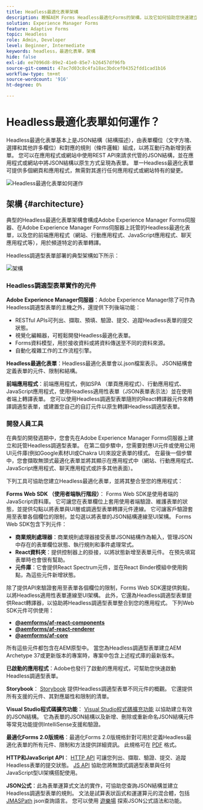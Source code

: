 ```yaml
---
title: Headless最適化表單架構
description: 瞭解AEM Forms Headless最適化Forms的架構，以及它如何協助您快速建立各種平台的表單。 本文提供Headless Adaptive Forms如何運作，以及如何將其與不同應用程式整合以簡化表單建立程式的深入分析。
solution: Experience Manager Forms
feature: Adaptive Forms
topic: Headless
role: Admin, Developer
level: Beginner, Intermediate
keywords: headless，最適化表單，架構
hide: false
exl-id: ee7096d8-89e2-41e0-85e7-b26457df96fb
source-git-commit: 47ac7d03c8c4fa18ac3bdcef04352fdd1cad1b16
workflow-type: tm+mt
source-wordcount: '916'
ht-degree: 0%

---
```



# Headless最適化表單如何運作？

Headless最適化表單基本上是JSON結構（結構描述），由表單欄位（文字方塊、選擇和其他許多欄位）和對應的規則（條件邏輯）組成，以將互動行為新增到表單。 您可以在應用程式或網站中使用REST API來請求代管的JSON結構，並在應用程式或網站中將JSON結構以原生方式呈現為表單。 單一Headless最適化表單可提供多個網頁和應用程式，無需對其進行任何應用程式或網站特有的變更。

![Headless最適化表單如何運作](/help/assets/how-headless-adaprive-forms-work.png)

## 架構 {#architecture}

典型的Headless最適化表單架構會構成Adobe Experience Manager Forms伺服器、在Adobe Experience Manager Forms伺服器上託管的Headless最適化表單，以及您的前端應用程式（網站、行動應用程式、JavaScript應用程式、聊天應用程式等），用於頻道特定的表單轉譯。

Headless調適型表單部署的典型架構如下所示：

![架構](/help/assets/headless-af-architecture.png)

<!-- 

You can use the React renderer component shipped with Headless adaptive forms to render an Adaptive Form or build your own custom component to natively render a Headless Form in a website or an application or use any UI framework or programming language to build your own components to render your forms.

A typical Headless adaptive forms architecture constitutes an Adobe Experience Manager Server, JSON structure of forms, various frontend apps for channel-specific form renditions.

![Architecture](/help/assets/headless-af-architecture.png) -->

### Headless調適型表單實作的元件

**Adobe Experience Manager伺服器**：Adobe Experience Manager除了可作為Headless調適型表單的主機之外，還提供下列後端功能：

* RESTful APIs可列出、擷取、預填、驗證、提交、追蹤Headless表單的提交狀態。
* 視覺化編輯器，可輕鬆開發Headless最適化表單。
* Forms資料模型，用於接收資料或將資料傳送至不同的資料來源。
* 自動化複雜工作的工作流程引擎。

**Headless最適化表單**：Headless最適化表單會以.json檔案表示。 JSON結構會定義表單的元件、限制和結構。

**前端應用程式**：前端應用程式，例如SPA （單頁應用程式）、行動應用程式、JavaScript應用程式，使用Headless適用性表單（JSON表單表示法）並在使用者端上轉譯表單。 您可以使用Headless調適型表單隨附的React轉譯器元件來轉譯調適型表單，或建置您自己的自訂元件以原生轉譯Headless調適型表單。

<!-- ### Understanding Headless adaptive forms definition -->



### 開發人員工具

在典型的開發週期中，您會先在Adobe Experience Manager Forms伺服器上建立和託管Headless調適型表單。 在第二個步驟中，您需要對應UI元件或使用公用UI元件庫(例如Google素材UI或Chakra UI)來設定表單的樣式。 在最後一個步驟中，您會擷取無頭式最適化表單並將其顯示在應用程式中（網站、行動應用程式、JavaScript應用程式、聊天應用程式或許多其他表面）。

下列工具可協助您建立Headless最適化表單，並將其整合至您的應用程式：

**Forms Web SDK （使用者端執行階段）**： Forms Web SDK是使用者端的JavaScript資料庫。 它可讓您在表單欄位上套用使用者端驗證、維護表單的狀態，並提供勾點以將表單與UI層或調適型表單轉譯元件連線。 它可讓客戶驗證套用至表單各個欄位的限制，並勾選以將表單的JSON結構連線至UI架構。 Forms Web SDK包含下列元件：

* **商業規則處理器**：商業規則處理器接受表單JSON結構作為輸入，管理JSON中存在的表單欄位狀態、執行規則和事件處理常式。
* **React資料夾**：提供控制器上的掛接，以將狀態新增至表單元件。 在預先填寫表單時也會很有幫助。
* **元件庫**：它會提供React Spectrum元件，並在React Binder模組中使用鉤點，為這些元件新增狀態。

除了提供API來驗證套用至表單各個欄位的限制，Forms Web SDK還提供鉤點，以將Headless適用性表單連線至UI架構。 此外，它還為Headless調適型表單提供React&#x200B;轉譯器，以協助將Headless調適型表單整合到您的應用程式。 下列Web SDK元件可供使用：

* **[@aemforms/af-react-components](https://www.npmjs.com/package/@aemforms/af-react-components)**
* **[@aemforms/af-react-renderer](https://www.npmjs.com/package/@aemforms/af-react-renderer)**
* **[@aemforms/af-core](https://www.npmjs.com/package/@aemforms/af-core)**

所有這些元件都包含在AEM原型中。 當您為Headless調適型表單建立AEM Archetype 37或更新版本的專案時，專案中包含上述程式庫的最新版本。

**已啟動的應用程式**：Adobe也發行了啟動的應用程式，可幫助您快速啟動Headless調適型表單。

<!-- **View Library (UI Layer)**: A custom form application built in a front-end language. You can use react, Angular, Flutter, NPM, Vue.js, Ionic, BootStrap, or any other language to built front end. You can also use the Headless adaptive forms Super Component, provided out-of-the-box, inside a react application to render a Headless adaptive form. Headless adaptive forms super component makes use of OOTB react spectrum -based form components to render the Headless adaptive form. 

Core-Components: It enables use to render an Adaptive Form using JSON structure. It uses rule grammar to help create dynamic field interactions. The rule grammar is based on [JSON formula](http://github.com/adobe/json-formula/). You can develop your own renderer or embed the React based Adaptive Forms renderer, provided OOTB, in your front-end app to render the form. -->

**Storybook**： [Storybook](https://opensource.adobe.com/aem-forms-af-runtime/storybook/) 提供Headless調適型表單不同元件的概觀。 它還提供所有支援的元件、其對應屬性和限制的清單。

**Visual Studio程式碼擴充功能**： [Visual Studio程式碼擴充功能](visual-studio-code-extension-for-headless-adaptive-forms.md) 以協助建立有效的JSON結構。 它為表單的JSON結構以及新增、刪除或重新命名JSON結構元件等常見功能提供IntelliSense支援和驗證。

**最適化Forms 2.0版規格**：最適化Forms 2.0版規格針對可用於定義Headless最適化表單的所有元件、限制和方法提供詳細資訊。 此規格可在 [PDF](/help/assets/Headless-Adaptive-Form-Specification.pdf) 格式。

**HTTP和JavaScript API**： [HTTP API](https://opensource.adobe.com/aem-forms-af-runtime/api/) 可讓您列出、擷取、驗證、提交、追蹤Headless表單的提交狀態。 [JS API](https://opensource.adobe.com/aem-forms-af-runtime/jsdocs/) 協助您將無頭式調適型表單與任何JavaScript型UI架構搭配使用。

**JSON公式**：此為表單運算式文法的實作，可協助您查詢JSON結構並建立Headless調適型表單的規則。 文法是試算表狀函式和運運算元的混合體，包括 [JMASPath](https://jmespath.org/) json查詢語言。 您可以使用 [遊樂場](https://opensource.adobe.com/json-formula/dist/index.html) 探索JSON公式語法和功能。
